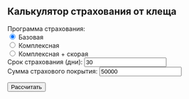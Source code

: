 <!DOCTYPE html>
<html>
<head>
  <title>Калькулятор страхования от клеща</title>
</head>
<body>
  <h2>Калькулятор страхования от клеща</h2>

  <div>
    <label>Программа страхования:</label><br>
    <input type="radio" id="basic" name="program" value="basic" checked> <label for="basic">Базовая</label><br>
    <input type="radio" id="complex" name="program" value="complex"> <label for="complex">Комплексная</label><br>
    <input type="radio" id="complex_ambulance" name="program" value="complex_ambulance"> <label for="complex_ambulance">Комплексная + скорая</label><br>
  </div>

  <div>
    <label for="insuranceDays">Срок страхования (дни):</label>
    <input type="number" id="insuranceDays" value="30">
  </div>

  <div>
    <label for="coverageAmount">Сумма страхового покрытия:</label>
    <input type="number" id="coverageAmount" value="50000">
  </div>

  <button onclick="calculatePremium()">Рассчитать</button>

  <div id="premiumResult"></div>

 <script>
  function calculatePremium() {
    const program = document.querySelector('input[name="program"]:checked').value;
    const insuranceDays = parseInt(document.getElementById("insuranceDays").value);
    const coverageAmount = parseInt(document.getElementById("coverageAmount").value);

    let baseRate;

    switch (program) {
      case "basic":
        baseRate = 0.01;
        break;
      case "complex":
        baseRate = 0.015;
        break;
      case "complex_ambulance":
        baseRate = 0.02;
        break;
    }

    const premium = (coverageAmount * baseRate * (insuranceDays / 365)).toFixed(2);
    document.getElementById("premiumResult").innerHTML = `<p>Страховая премия: ${premium} руб.</p>`;
  }
</script>

</body>
</html>
